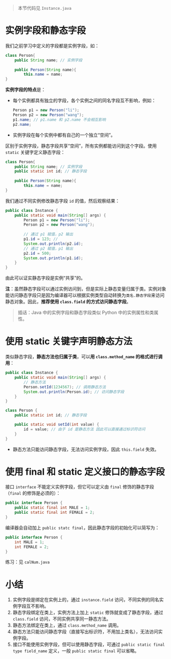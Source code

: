 >   本节代码见 `Instance.java`

# 实例字段和静态字段

我们之前学习中定义的字段都是实例字段，如：

```java
class Person{
	public String name; // 实例字段
	
    public Person(String name){
        this.name = name;
}	
```



**实例字段的特点**是：

-   每个实例都具有独立的字段，各个实例之间的同名字段互不影响，例如：

    ```java
    Person p1 = new Person("li");
    Person p2 = new Person("wang");
    p1.name; // p1.name 和 p2.name 不会相互影响
    p2.name;
    ```

-   实例字段在每个实例中都有自己的一个独立“空间”。



区别于实例字段，静态字段共享“空间”，所有实例都能访问到这个字段。使用 `static` 关键字定义静态字段：

```java
class Person{
	public String name; // 实例字段
	public static int id; // 静态字段
	
    public Person(String name){
        this.name = name;
}	
```



我们通过不同实例修改静态字段 `id` 的值，然后观察结果：

```java
public class Instance {
    public static void main(String[] args) {
        Person p1 = new Person("li");
        Person p2 = new Person("wang");
        
        // 通过 p1 赋值，p2 输出
        p1.id = 123; // 
        System.out.println(p2.id);
        // 通过 p2 赋值，p1 输出
        p2.id = 500;
        System.out.println(p1.id);
    }
}
```

由此可以证实静态字段是实例“共享”的。



**注**：虽然静态字段可以通过实例访问到，但是实际上静态变量归属于类。实例对象能访问静态字段只是因为编译器可以根据实例类型自动转换为`类名.静态字段`来访问静态对象。因此，**推荐使用 `class.field` 的方式访问静态字段**。



>   插话：Java 中的实例字段和静态字段类似 Python 中的实例属性和类属性。



# 使用 static 关键字声明静态方法

类似静态字段，**静态方法也归属于类**，可以**用 `class.method_name` 的格式进行调用**：

```java
public class Instance {
    public static void main(String[] args) {
        // 静态方法
        Person.setId(1234567); // 调用静态方法
        System.out.println(Person.id); // 访问静态字段
    }
}

class Person {
    public static int id; // 静态字段

    public static void setId(int value) {
        id = value; // 由于 id 是静态方法 因此可以直接通过标识符访问
    }
}
```

-   静态方法只能访问静态字段，无法访问实例字段，因此 `this.field` 失效。



# 使用 final 和 static 定义接口的静态字段

接口 `interface` 不能定义实例字段，但它可以定义由 `final` 修饰的静态字段（`final` 的修饰是必须的）：

```java
public interface Person {
    public static final int MALE = 1;
    public static final int FEMALE = 2;
}
```



编译器会自动加上 `public statc final`，因此静态字段的初始化可以简写为：

```java
public interface Person {
    int MALE = 1;
    int FEMALE = 2;
}
```



练习：见 `calNum.java`



# 小结

1. 实例字段是绑定在实例上的，通过 `instance.field` 访问，不同实例的同名实例字段互不影响。
2. 静态字段绑定在类上，实例方法上加上 `static` 修饰就变成了静态字段，通过 `class.field` 访问，不同实例共享同一静态方法。
3. 静态方法绑定在类上，通过 `class.method_name` 调用。
4. 静态方法只能访问静态字段（直接写出标识符，不用加上类名），无法访问实例字段。
5. 接口不能使用实例字段，但可以使用静态字段，可通过 `public static final type field_name`  定义，一般 `public static final` 可以省略。